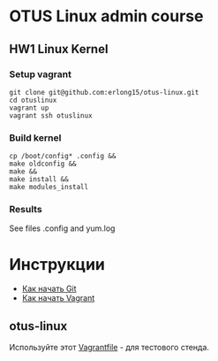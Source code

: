 
# OTUS Linux admin course

## HW1 Linux Kernel

### Setup vagrant

```
git clone git@github.com:erlong15/otus-linux.git  
cd otuslinux  
vagrant up  
vagrant ssh otuslinux  
```

### Build kernel
```
cp /boot/config* .config &&
make oldconfig &&
make &&
make install &&
make modules_install
```

### Results 

See files .config and yum.log


# Инструкции

* [Как начать Git](git_quick_start.md)
* [Как начать Vagrant](vagrant_quick_start.md)

## otus-linux

Используйте этот [Vagrantfile](Vagrantfile) - для тестового стенда.

